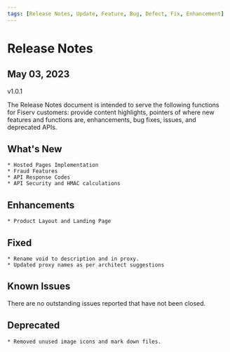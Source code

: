 ```yaml
---
tags: [Release Notes, Update, Feature, Bug, Defect, Fix, Enhancement]
---
```


# Release Notes

## May 03, 2023

v1.0.1

The Release Notes document is intended to serve the following functions for Fiserv customers: provide content highlights, pointers of where new features and functions are, enhancements, bug fixes, issues, and deprecated APIs.

## What's New

<!-- Something new that was added or introduced like documents or services -->

    * Hosted Pages Implementation
    * Fraud Features
    * API Response Codes
    * API Security and HMAC calculations

## Enhancements

<!-- Description of an improvement or a change -->
    * Product Layout and Landing Page


## Fixed

    * Rename void to description and in proxy.
    * Updated proxy names as per architect suggestions

<!-- GitHub issue that was fixed. Possible GitHub issue link -->

<!-- Defects fixed in this release include -->

## Known Issues

<!-- A persistent issue that's known and not fixed -->

There are no outstanding issues reported that have not been closed.

## Deprecated

<!-- An endpoint or a payload field regarded as obsolete and best avoided -->

    * Removed unused image icons and mark down files.